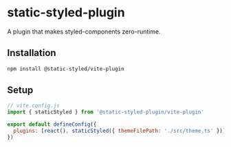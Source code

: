 # static-styled-plugin

A plugin that makes styled-components zero-runtime.

## Installation

```sh
npm install @static-styled/vite-plugin
```

## Setup

```js
// vite.config.js
import { staticStyled } from '@static-styled-plugin/vite-plugin'

export default defineConfig({
  plugins: [react(), staticStyled({ themeFilePath: './src/theme.ts' })],
})
```
